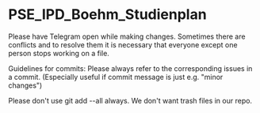 # PSE_IPD_Boehm_Studienplan

Please have Telegram open while making changes. Sometimes there are conflicts and to resolve them it is necessary that everyone except one person stops working on a file.


Guidelines for commits:
Please always refer to the corresponding issues in a commit. (Especially useful if commit message is just e.g. "minor changes")

Please don't use git add --all always. We don't want trash files in our repo.
